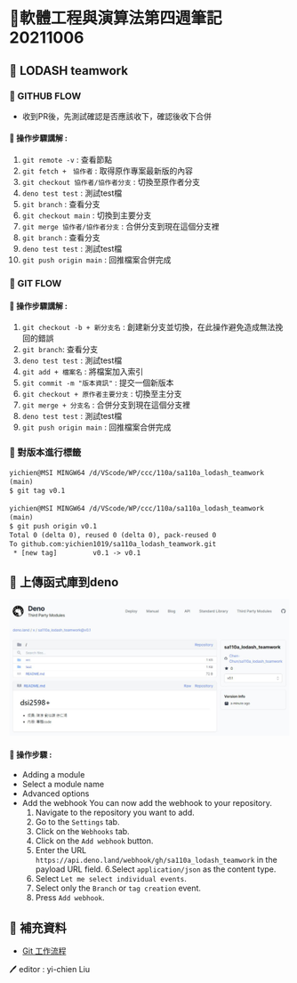 # 📝軟體工程與演算法第四週筆記20211006
## 📖 LODASH teamwork 
### 🔖 GITHUB FLOW
* 收到PR後，先測試確認是否應該收下，確認後收下合併
#### 📍 操作步驟講解 :
1. `git remote -v` : 查看節點
2. `git fetch +　協作者` : 取得原作專案最新版的內容
3. `git checkout 協作者/協作者分支` : 切換至原作者分支
4. `deno test test` : 測試test檔
5. `git branch` : 查看分支
6. `git checkout main` : 切換到主要分支
7. `git merge 協作者/協作者分支` : 合併分支到現在這個分支裡 
8. `git branch` : 查看分支
9. `deno test test` : 測試test檔
10. `git push origin main` : 回推檔案合併完成

### 🔖 GIT FLOW
#### 📍 操作步驟講解 :
1. `git checkout -b + 新分支名` : 創建新分支並切換，在此操作避免造成無法挽回的錯誤
2. `git branch`: 查看分支
3. `deno test test` : 測試test檔
4. `git add + 檔案名` : 將檔案加入索引
5. `git commit -m "版本資訊"` : 提交一個新版本
6. `git checkout + 原作者主要分支` : 切換至主分支
7. `git merge + 分支名` : 合併分支到現在這個分支裡 
8. `deno test test` : 測試test檔
9. `git push origin main` : 回推檔案合併完成

### 🔖 對版本進行標籤
```
yichien@MSI MINGW64 /d/VScode/WP/ccc/110a/sa110a_lodash_teamwork (main)
$ git tag v0.1

yichien@MSI MINGW64 /d/VScode/WP/ccc/110a/sa110a_lodash_teamwork (main)
$ git push origin v0.1
Total 0 (delta 0), reused 0 (delta 0), pack-reused 0
To github.com:yichien1019/sa110a_lodash_teamwork.git
 * [new tag]         v0.1 -> v0.1
```
## 📖 上傳函式庫到deno
![](pic/deno.JPG)
#### 📍 操作步驟 : 
* Adding a module
* Select a module name
* Advanced options
* Add the webhook
You can now add the webhook to your repository.
    1. Navigate to the repository you want to add.
    2. Go to the `Settings` tab.
    3. Click on the `Webhooks` tab.
    4. Click on the `Add webhook` button.
    5. Enter the URL `https://api.deno.land/webhook/gh/sa110a_lodash_teamwork` in the payload URL field.
    6.Select `application/json` as the content type.
    7. Select `Let me select individual events`.
    8. Select only the `Branch` or `tag creation` event.
    9. Press `Add webhook`.


## 📖 補充資料
* [Git 工作流程](https://www.ruanyifeng.com/blog/2015/12/git-workflow.html)



🖊️ editor : yi-chien Liu